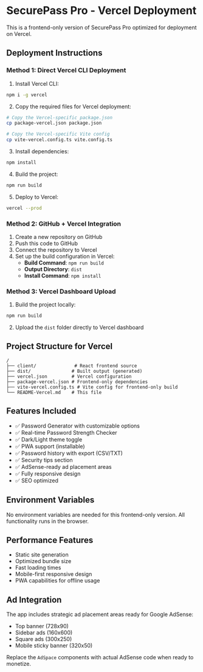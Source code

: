 # SecurePass Pro - Vercel Deployment

This is a frontend-only version of SecurePass Pro optimized for deployment on Vercel.

## Deployment Instructions

### Method 1: Direct Vercel CLI Deployment

1. Install Vercel CLI:
```bash
npm i -g vercel
```

2. Copy the required files for Vercel deployment:
```bash
# Copy the Vercel-specific package.json
cp package-vercel.json package.json

# Copy the Vercel-specific Vite config
cp vite-vercel.config.ts vite.config.ts
```

3. Install dependencies:
```bash
npm install
```

4. Build the project:
```bash
npm run build
```

5. Deploy to Vercel:
```bash
vercel --prod
```

### Method 2: GitHub + Vercel Integration

1. Create a new repository on GitHub
2. Push this code to GitHub
3. Connect the repository to Vercel
4. Set up the build configuration in Vercel:
   - **Build Command**: `npm run build`
   - **Output Directory**: `dist`
   - **Install Command**: `npm install`

### Method 3: Vercel Dashboard Upload

1. Build the project locally:
```bash
npm run build
```

2. Upload the `dist` folder directly to Vercel dashboard

## Project Structure for Vercel

```
/
├── client/              # React frontend source
├── dist/               # Built output (generated)
├── vercel.json         # Vercel configuration
├── package-vercel.json # Frontend-only dependencies
├── vite-vercel.config.ts # Vite config for frontend-only build
└── README-Vercel.md    # This file
```

## Features Included

- ✅ Password Generator with customizable options
- ✅ Real-time Password Strength Checker
- ✅ Dark/Light theme toggle
- ✅ PWA support (installable)
- ✅ Password history with export (CSV/TXT)
- ✅ Security tips section
- ✅ AdSense-ready ad placement areas
- ✅ Fully responsive design
- ✅ SEO optimized

## Environment Variables

No environment variables are needed for this frontend-only version. All functionality runs in the browser.

## Performance Features

- Static site generation
- Optimized bundle size
- Fast loading times
- Mobile-first responsive design
- PWA capabilities for offline usage

## Ad Integration

The app includes strategic ad placement areas ready for Google AdSense:
- Top banner (728x90)
- Sidebar ads (160x600)
- Square ads (300x250)
- Mobile sticky banner (320x50)

Replace the `AdSpace` components with actual AdSense code when ready to monetize.